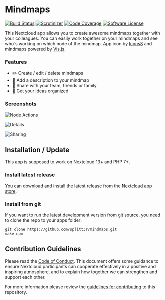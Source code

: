 # Mindmaps

[![Build Status](https://img.shields.io/travis/splitt3r/mindmaps.svg?style=flat-square)](https://travis-ci.org/splitt3r/mindmaps)
[![Scrutinizer](https://img.shields.io/scrutinizer/g/splitt3r/mindmaps.svg?style=flat-square)](https://scrutinizer-ci.com/g/splitt3r/mindmaps)
[![Code Coverage](https://img.shields.io/scrutinizer/coverage/g/splitt3r/mindmaps.svg?style=flat-square)](https://scrutinizer-ci.com/g/splitt3r/mindmaps)
[![Software License](https://img.shields.io/badge/license-AGPL-brightgreen.svg?style=flat-square)](LICENSE)

This Nextcloud app allows you to create awesome mindmaps together with your colleagues.
You can easily work together on your mindmaps and see who´s working on which node of the mindmap.
App icon by [Icons8](https://icons8.com) and mindmaps powered by [Vis.js](http://visjs.org/).

### Features
- :pencil2: Create / edit / delete mindmaps
- :speech_balloon: Add a description to your mindmap
- :busts_in_silhouette: Share with your team, friends or family
- :rocket: Get your ideas organized

### Screenshots
![Node Actions](https://github.com/splitt3r/mindmaps/blob/master/screenshots/mindmap_node_actions.png)

![Details](https://github.com/splitt3r/mindmaps/blob/master/screenshots/mindmaps_details.png)

![Sharing](https://github.com/splitt3r/mindmaps/blob/master/screenshots/mindmaps_sharing.png)

## Installation / Update
This app is supposed to work on Nextcloud 13+ and PHP 7+.

### Install latest release
You can download and install the latest release from the [Nextcloud app store](https://apps.nextcloud.com/apps/mindmaps).

### Install from git
If you want to run the latest development version from git source, you need to clone the repo to your apps folder:

```
git clone https://github.com/splitt3r/mindmaps.git
make npm
```

## Contribution Guidelines
Please read the [Code of Conduct](https://nextcloud.com/community/code-of-conduct/). This document offers some guidance 
to ensure Nextcloud participants can cooperate effectively in a positive and inspiring atmosphere, and to explain how together 
we can strengthen and support each other.

For more information please review the [guidelines for contributing](https://github.com/nextcloud/server/blob/master/CONTRIBUTING.md) to this repository.
